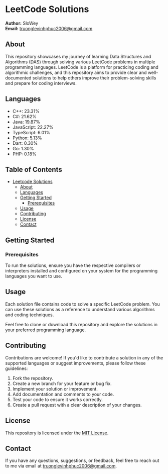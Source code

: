 
# LeetCode Solutions

**Author:** SloWey  
**Email:** truonglevinhphuc2006@gmail.com

## About

This repository showcases my journey of learning Data Structures and Algorithms (DAS) through solving various LeetCode problems in multiple programming languages. LeetCode is a platform for practicing coding and algorithmic challenges, and this repository aims to provide clear and well-documented solutions to help others improve their problem-solving skills and prepare for coding interviews.

## Languages

- C++: 23.31%
- C#: 21.62%
- Java: 19.87%
- JavaScript: 22.27%
- TypeScript: 6.01%
- Python: 5.13%
- Dart: 0.30%
- Go: 1.30%
- PHP: 0.18%


## Table of Contents

- [Leetcode Solutions](#leetcode-solutions)
  - [About](#about)
  - [Languages](#languages)
  - [Getting Started](#getting-started)
    - [Prerequisites](#prerequisites)
  - [Usage](#usage)
  - [Contributing](#contributing)
  - [License](#license)
  - [Contact](#contact)

## Getting Started

### Prerequisites

To run the solutions, ensure you have the respective compilers or interpreters installed and configured on your system for the programming languages you want to use.

## Usage

Each solution file contains code to solve a specific LeetCode problem. You can use these solutions as a reference to understand various algorithms and coding techniques. 

Feel free to clone or download this repository and explore the solutions in your preferred programming language.

## Contributing

Contributions are welcome! If you'd like to contribute a solution in any of the supported languages or suggest improvements, please follow these guidelines:

1. Fork the repository.
2. Create a new branch for your feature or bug fix.
3. Implement your solution or improvement.
4. Add documentation and comments to your code.
5. Test your code to ensure it works correctly.
6. Create a pull request with a clear description of your changes.

## License

This repository is licensed under the [MIT License](LICENSE).

## Contact

If you have any questions, suggestions, or feedback, feel free to reach out to me via email at truonglevinhphuc2006@gmail.com.
